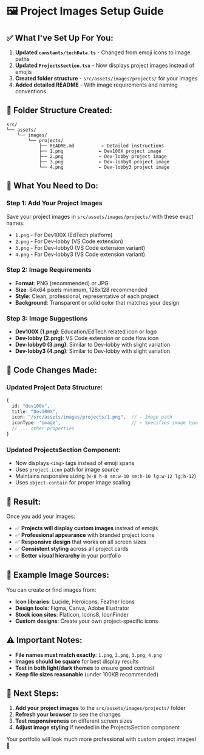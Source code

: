 # 🖼️ Project Images Setup Guide

## ✅ **What I've Set Up For You:**

1. **Updated `constants/techData.ts`** - Changed from emoji icons to image paths
2. **Updated `ProjectsSection.tsx`** - Now displays project images instead of emojis
3. **Created folder structure** - `src/assets/images/projects/` for your images
4. **Added detailed README** - With image requirements and naming conventions

## 📁 **Folder Structure Created:**

```
src/
└── assets/
    └── images/
        └── projects/
            ├── README.md          ← Detailed instructions
            ├── 1.png             ← Dev100X project image
            ├── 2.png             ← Dev-lobby project image  
            ├── 3.png             ← Dev-lobby0 project image
            └── 4.png             ← Dev-lobby3 project image
```

## 🎯 **What You Need to Do:**

### **Step 1: Add Your Project Images**
Save your project images in `src/assets/images/projects/` with these exact names:
- `1.png` - For Dev100X (EdTech platform)
- `2.png` - For Dev-lobby (VS Code extension)
- `3.png` - For Dev-lobby0 (VS Code extension variant)
- `4.png` - For Dev-lobby3 (VS Code extension variant)

### **Step 2: Image Requirements**
- **Format**: PNG (recommended) or JPG
- **Size**: 64x64 pixels minimum, 128x128 recommended
- **Style**: Clean, professional, representative of each project
- **Background**: Transparent or solid color that matches your design

### **Step 3: Image Suggestions**
- **Dev100X (1.png)**: Education/EdTech related icon or logo
- **Dev-lobby (2.png)**: VS Code extension or code flow icon
- **Dev-lobby0 (3.png)**: Similar to Dev-lobby with slight variation
- **Dev-lobby3 (4.png)**: Similar to Dev-lobby with slight variation

## 🔧 **Code Changes Made:**

### **Updated Project Data Structure:**
```typescript
{
  id: "dev100x",
  title: "Dev100X",
  icon: "/src/assets/images/projects/1.png",  // ← Image path
  iconType: 'image',                          // ← Specifies image type
  // ... other properties
}
```

### **Updated ProjectsSection Component:**
- Now displays `<img>` tags instead of emoji spans
- Uses `project.icon` path for image source
- Maintains responsive sizing (`w-8 h-8 sm:w-10 sm:h-10 lg:w-12 lg:h-12`)
- Uses `object-contain` for proper image scaling

## 🚀 **Result:**

Once you add your images:
- ✅ **Projects will display custom images** instead of emojis
- ✅ **Professional appearance** with branded project icons
- ✅ **Responsive design** that works on all screen sizes
- ✅ **Consistent styling** across all project cards
- ✅ **Better visual hierarchy** in your portfolio

## 📝 **Example Image Sources:**

You can create or find images from:
- **Icon libraries**: Lucide, Heroicons, Feather Icons
- **Design tools**: Figma, Canva, Adobe Illustrator
- **Stock icon sites**: Flaticon, Icons8, IconFinder
- **Custom designs**: Create your own project-specific icons

## ⚠️ **Important Notes:**

- **File names must match exactly**: `1.png`, `2.png`, `3.png`, `4.png`
- **Images should be square** for best display results
- **Test in both light/dark themes** to ensure good contrast
- **Keep file sizes reasonable** (under 100KB recommended)

## 🎉 **Next Steps:**

1. **Add your project images** to the `src/assets/images/projects/` folder
2. **Refresh your browser** to see the changes
3. **Test responsiveness** on different screen sizes
4. **Adjust image styling** if needed in the ProjectsSection component

Your portfolio will look much more professional with custom project images! 🚀
